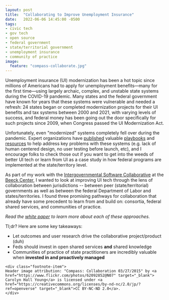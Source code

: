 ```yaml
---
layout: post
title:  "Collaborating to Improve Unemployment Insurance"
date:   2022-06-06 14:45:00 -0500
tags:
- civic tech
- gov tech
- open source
- federal government
- state/territorial government
- unemployment insurance
- community of practice
image:
  feature: "compass-collaborate.jpg"
---
```



Unemployment insurance (UI) modernization has been a hot topic since millions of Americans had to apply for unemployment benefits—many for the first time—using largely archaic, complex, and unstable state systems during the COVID-19 pandemic. Many states and the federal government have known for years that these systems were vulnerable and needed a refresh: 24 states began or completed modernization projects for their UI benefits and tax systems between 2000 and 2021, with varying levels of success, and federal money has been going out the door specifically for such projects since 2009, when Congress passed the UI Modernization Act.

Unfortunately, even "modernized" systems completely fell over during the pandemic. Expert organizations have [published](https://tcf.org/content/report/centering-workers-how-to-modernize-unemployment-insurance-technology/?agreed=1) valuable [playbooks](https://improveunemployment.com/) and [resources](https://usdr.gitbook.io/unemployment-insurance-modernization/) to help address key problems with these systems (e.g. lack of human centered design, no user testing before launch, etc), and I encourage folks to check those out if you want to get into the weeds of better UI tech or learn from UI as a case study in how federal programs are implemented at the state/territory level.

As part of my work with the [Intergovernmental Software Collaborative](https://softwarecollaborative.org/) at the [Beeck Center](https://beeckcenter.georgetown.edu/), I wanted to look at improving UI tech through the lens of collaboration between jurisdictions -- between peer (state/territorial) governments as well as between the federal Department of Labor and states/territories. I found three promising pathways for collaboration that already have some precedent to learn from and build on: consortia, federal shared services, and communities of practice.

*Read the [white paper](https://beeckcenter.georgetown.edu/report/collaborating-to-improve-ui/) to learn more about each of these approaches.*

Tl;dr? Here are some key takeaways:

* Let outcomes and user research drive the collaborative project/product (duh)
* Feds should invest in open shared services **and** shared knowledge
* Communities of practice of state practitioners are incredibly valuable when **invested in and proactively managed**


<div class="footnote-block">

    <div class="footnote-item">
    Header image attribution: "Compass: Collaboration 03/27/2015" by <a href="https://www.flickr.com/photos/62092852@N07" target="_blank"> Carolyn Hall Young</a> is licensed under <a href="https://creativecommons.org/licenses/by-nd-nc/2.0/jp/?ref=openverse" target="_blank">CC BY-NC-ND 2.0</a>.
    </div>
</div>
